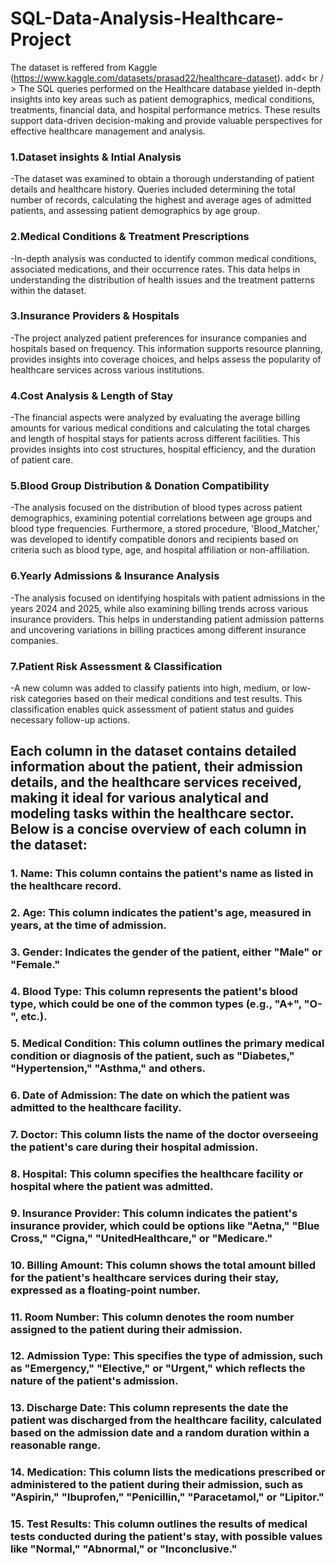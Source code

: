 # SQL-Data-Analysis-Healthcare-Project

The dataset is reffered from Kaggle (https://www.kaggle.com/datasets/prasad22/healthcare-dataset). add< br / > 
The SQL queries performed on the Healthcare database yielded in-depth insights into key areas such as patient demographics, medical conditions, treatments, financial data, and hospital performance metrics. These results support data-driven decision-making and provide valuable perspectives for effective healthcare management and analysis.

### 1.Dataset insights & Intial Analysis
-The dataset was examined to obtain a thorough understanding of patient details and healthcare history. Queries included determining the total number of records, calculating the highest and average ages of admitted patients, and assessing patient demographics by age group.

### 2.Medical Conditions & Treatment Prescriptions
-In-depth analysis was conducted to identify common medical conditions, associated medications, and their occurrence rates. This data helps in understanding the distribution of health issues and the treatment patterns within the dataset.

### 3.Insurance Providers & Hospitals
-The project analyzed patient preferences for insurance companies and hospitals based on frequency. This information supports resource planning, provides insights into coverage choices, and helps assess the popularity of healthcare services across various institutions.

### 4.Cost Analysis & Length of Stay
-The financial aspects were analyzed by evaluating the average billing amounts for various medical conditions and calculating the total charges and length of hospital stays for patients across different facilities. This provides insights into cost structures, hospital efficiency, and the duration of patient care.

### 5.Blood Group Distribution & Donation Compatibility
-The analysis focused on the distribution of blood types across patient demographics, examining potential correlations between age groups and blood type frequencies. Furthermore, a stored procedure, 'Blood_Matcher,' was developed to identify compatible donors and recipients based on criteria such as blood type, age, and hospital affiliation or non-affiliation.

### 6.Yearly Admissions & Insurance Analysis
-The analysis focused on identifying hospitals with patient admissions in the years 2024 and 2025, while also examining billing trends across various insurance providers. This helps in understanding patient admission patterns and uncovering variations in billing practices among different insurance companies.

### 7.Patient Risk Assessment & Classification
-A new column was added to classify patients into high, medium, or low-risk categories based on their medical conditions and test results. This classification enables quick assessment of patient status and guides necessary follow-up actions.

## Each column in the dataset contains detailed information about the patient, their admission details, and the healthcare services received, making it ideal for various analytical and modeling tasks within the healthcare sector. Below is a concise overview of each column in the dataset:

### 1. Name: This column contains the patient's name as listed in the healthcare record.

### 2. Age: This column indicates the patient's age, measured in years, at the time of admission.

### 3. Gender: Indicates the gender of the patient, either "Male" or "Female."

### 4. Blood Type: This column represents the patient's blood type, which could be one of the common types (e.g., "A+", "O-", etc.).

### 5. Medical Condition: This column outlines the primary medical condition or diagnosis of the patient, such as "Diabetes," "Hypertension," "Asthma," and others.

### 6. Date of Admission: The date on which the patient was admitted to the healthcare facility.

### 7. Doctor: This column lists the name of the doctor overseeing the patient's care during their hospital admission.

### 8. Hospital: This column specifies the healthcare facility or hospital where the patient was admitted.

### 9. Insurance Provider: This column indicates the patient's insurance provider, which could be options like "Aetna," "Blue Cross," "Cigna," "UnitedHealthcare," or "Medicare."

### 10. Billing Amount: This column shows the total amount billed for the patient's healthcare services during their stay, expressed as a floating-point number.

### 11. Room Number: This column denotes the room number assigned to the patient during their admission.

### 12. Admission Type: This specifies the type of admission, such as "Emergency," "Elective," or "Urgent," which reflects the nature of the patient's admission.

### 13. Discharge Date: This column represents the date the patient was discharged from the healthcare facility, calculated based on the admission date and a random duration within a reasonable range.

### 14. Medication: This column lists the medications prescribed or administered to the patient during their admission, such as "Aspirin," "Ibuprofen," "Penicillin," "Paracetamol," or "Lipitor."

### 15. Test Results: This column outlines the results of medical tests conducted during the patient's stay, with possible values like "Normal," "Abnormal," or "Inconclusive."


